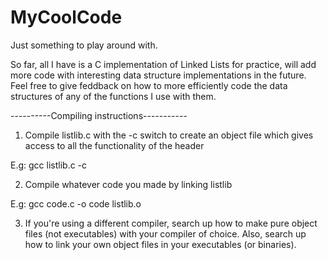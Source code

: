 # MyCoolCode
Just something to play around with.

So far, all I have is a C implementation of Linked Lists for practice, will add more code with interesting data structure implementations in the future. Feel free to give feddback on how to more efficiently code the data structures of any of the functions I use with them.

----------Compiling instructions-----------

1. Compile listlib.c with the -c switch to create an object file
   which gives access to all the functionality of the header

E.g: gcc listlib.c -c

2. Compile whatever code you made by linking listlib

E.g: gcc code.c -o code listlib.o

3. If you're using a different compiler, search up how to make pure object files (not executables)
   with your compiler of choice. Also, search up how to link your own object files in your
   executables (or binaries).
